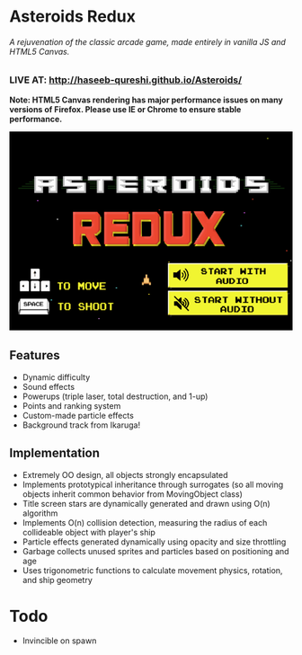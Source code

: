 # Asteroids Redux
###### A rejuvenation of the classic arcade game, made entirely in vanilla JS and HTML5 Canvas.

### LIVE AT: http://haseeb-qureshi.github.io/Asteroids/

**Note: HTML5 Canvas rendering has major performance issues on many versions of Firefox. Please use IE or Chrome to ensure stable performance.**

![asteroids](./assets/asteroids.gif)

## Features
* Dynamic difficulty
* Sound effects
* Powerups (triple laser, total destruction, and 1-up)
* Points and ranking system
* Custom-made particle effects
* Background track from Ikaruga!

## Implementation
* Extremely OO design, all objects strongly encapsulated
* Implements prototypical inheritance through surrogates (so all moving objects inherit common behavior from MovingObject class)
* Title screen stars are dynamically generated and drawn using O(n) algorithm
* Implements O(n) collision detection, measuring the radius of each collideable object with player's ship
* Particle effects generated dynamically using opacity and size throttling
* Garbage collects unused sprites and particles based on positioning and age
* Uses trigonometric functions to calculate movement physics, rotation, and ship geometry

# Todo
* Invincible on spawn
